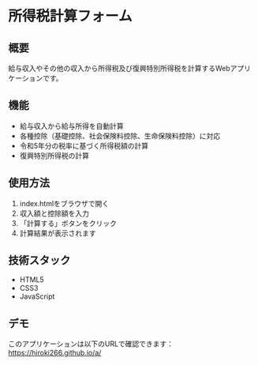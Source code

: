 # 所得税計算フォーム

## 概要
給与収入やその他の収入から所得税及び復興特別所得税を計算するWebアプリケーションです。

## 機能
- 給与収入から給与所得を自動計算
- 各種控除（基礎控除、社会保険料控除、生命保険料控除）に対応
- 令和5年分の税率に基づく所得税額の計算
- 復興特別所得税の計算

## 使用方法
1. index.htmlをブラウザで開く
2. 収入額と控除額を入力
3. 「計算する」ボタンをクリック
4. 計算結果が表示されます

## 技術スタック
- HTML5
- CSS3
- JavaScript 

## デモ
このアプリケーションは以下のURLで確認できます：
https://hiroki266.github.io/a/ 